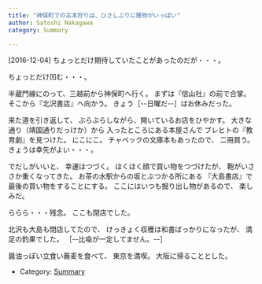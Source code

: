```yaml
---
title: "神保町での古本狩りは、ひさしぶりに獲物がいっぱい"
author: Satoshi Nakagawa
category: Summary

---
```


[2016-12-04]  ちょっとだけ期待していたことがあったのだが・・・。

 ちょっとだけ凹む・・・。

 半蔵門線にのって、三越前から神保町へ行く。
まずは『信山社』の前で合掌。
そこから『北沢書店』へ向かう。
きょう［--日曜だ--］はお休みだった。

 来た道を引き返して、
ぶらぶらしながら、開いているお店をひやかす。
大きな通り（靖国通りだっけか）から
入ったところにある本屋さんで
ブレヒトの『教育劇』を見つけた。
にこにこ。
チャペックの文庫本もあったので、
二冊買う。
きょうは幸先がよい・・・。

 でだしがいいと、
幸運はつづく。
ほくほく顔で買い物をつづけたが、
鞄がいささか重くなってきた。
お茶の水駅からの坂とぶつかる所にある
『大島書店』で最後の買い物をすることにする。
ここにはいつも掘り出し物があるので、
楽しみだ。

 ららら・・・残念。
ここも閉店でした。

 北沢も大島も閉店してたので、
けっきょく収穫は和書ばっかりになったが、
満足の釣果でした。
［--比喩が一定してません。--］

 醤油っぽい立食い蕎麦を食べて、
東京を満喫。
大阪に帰ることとした。

- Category: [Summary](categories.html#Summary)

